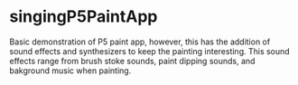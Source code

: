 # singingP5PaintApp

Basic demonstration of P5 paint app, however, this has the addition of sound effects and synthesizers to keep the painting interesting. This sound effects range from brush stoke sounds, paint dipping sounds, and bakground music when painting.
